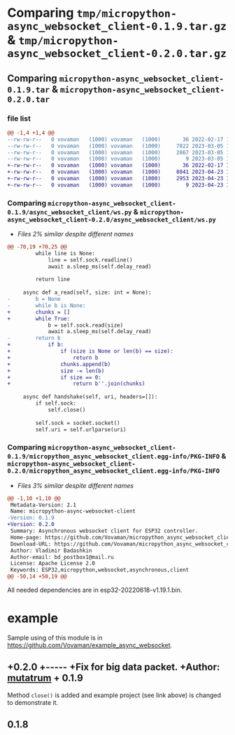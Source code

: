 # Comparing `tmp/micropython-async_websocket_client-0.1.9.tar.gz` & `tmp/micropython-async_websocket_client-0.2.0.tar.gz`

## Comparing `micropython-async_websocket_client-0.1.9.tar` & `micropython-async_websocket_client-0.2.0.tar`

### file list

```diff
@@ -1,4 +1,4 @@
--rw-rw-r--   0 vovaman   (1000) vovaman   (1000)       36 2022-02-17 19:11:37.000000 micropython-async_websocket_client-0.1.9/async_websocket_client/__init__.py
--rw-rw-r--   0 vovaman   (1000) vovaman   (1000)     7822 2023-03-05 17:19:34.000000 micropython-async_websocket_client-0.1.9/async_websocket_client/ws.py
--rw-rw-r--   0 vovaman   (1000) vovaman   (1000)     2867 2023-03-05 18:31:24.000000 micropython-async_websocket_client-0.1.9/micropython_async_websocket_client.egg-info/PKG-INFO
--rw-rw-r--   0 vovaman   (1000) vovaman   (1000)        9 2023-03-05 18:31:24.000000 micropython-async_websocket_client-0.1.9/micropython_async_websocket_client.egg-info/requires.txt
+-rw-rw-r--   0 vovaman   (1000) vovaman   (1000)       36 2022-02-17 19:11:37.000000 micropython-async_websocket_client-0.2.0/async_websocket_client/__init__.py
+-rw-rw-r--   0 vovaman   (1000) vovaman   (1000)     8041 2023-04-23 17:18:35.000000 micropython-async_websocket_client-0.2.0/async_websocket_client/ws.py
+-rw-rw-r--   0 vovaman   (1000) vovaman   (1000)     2953 2023-04-23 17:25:39.000000 micropython-async_websocket_client-0.2.0/micropython_async_websocket_client.egg-info/PKG-INFO
+-rw-rw-r--   0 vovaman   (1000) vovaman   (1000)        9 2023-04-23 17:25:39.000000 micropython-async_websocket_client-0.2.0/micropython_async_websocket_client.egg-info/requires.txt
```

### Comparing `micropython-async_websocket_client-0.1.9/async_websocket_client/ws.py` & `micropython-async_websocket_client-0.2.0/async_websocket_client/ws.py`

 * *Files 2% similar despite different names*

```diff
@@ -70,19 +70,25 @@
         while line is None:
             line = self.sock.readline()
             await a.sleep_ms(self.delay_read)
 
         return line
 
     async def a_read(self, size: int = None):
-        b = None
-        while b is None:
+        chunks = []
+        while True:
             b = self.sock.read(size)
             await a.sleep_ms(self.delay_read)
-        return b
+            if b:
+                if (size is None or len(b) == size):
+                    return b
+                chunks.append(b)
+                size -= len(b)
+                if size == 0:
+                    return b''.join(chunks)
 
     async def handshake(self, uri, headers=[]):
         if self.sock:
             self.close()
 
         self.sock = socket.socket()
         self.uri = self.urlparse(uri)
```

### Comparing `micropython-async_websocket_client-0.1.9/micropython_async_websocket_client.egg-info/PKG-INFO` & `micropython-async_websocket_client-0.2.0/micropython_async_websocket_client.egg-info/PKG-INFO`

 * *Files 3% similar despite different names*

```diff
@@ -1,10 +1,10 @@
 Metadata-Version: 2.1
 Name: micropython-async-websocket-client
-Version: 0.1.9
+Version: 0.2.0
 Summary: Asynchronous websocket client for ESP32 controller.
 Home-page: https://github.com/Vovaman/micropython_async_websocket_client
 Download-URL: https://github.com/Vovaman/micropython_async_websocket_client/releases
 Author: Vladimir Badashkin
 Author-email: bd_postbox1@mail.ru
 License: Apache License 2.0
 Keywords: ESP32,micropython,websocket,asynchronous,client
@@ -50,14 +50,19 @@
 ```
 
 All needed dependencies are in esp32-20220618-v1.19.1.bin.
 # example
 Sample using of this module is in https://github.com/Vovaman/example_async_websocket.
 
 
+0.2.0
+-----
+Fix for big data packet.
+Author: [mutatrum](https://github.com/mutatrum)
+
 0.1.9
 -----
 Method `close()` is added and example project (see link above) is changed
 to demonstrate it.
 
 0.1.8
 -----
```


